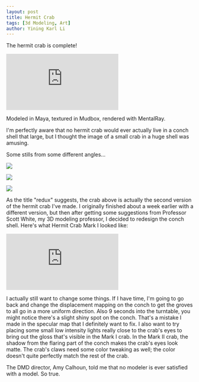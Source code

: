 ```yaml
---
layout: post
title: Hermit Crab
tags: [3d Modeling, Art]
author: Yining Karl Li
---
```


The hermit crab is complete!

<div class='embed-container'><iframe src='https://player.vimeo.com/video/16569708' frameborder='0'>Hermit Crab Redux</iframe></div>

Modeled in Maya, textured in Mudbox, rendered with MentalRay.

I'm perfectly aware that no hermit crab would ever actually live in a conch shell that large, but I thought the image of a small crab in a huge shell was amusing. 

Some stills from some different angles...

[![]({{site.url}}/content/images/2010/Nov/1.png)]({{site.url}}/content/images/2010/Nov/1.png)

[![]({{site.url}}/content/images/2010/Nov/2.png)]({{site.url}}/content/images/2010/Nov/2.png)

[![]({{site.url}}/content/images/2010/Nov/3.png)]({{site.url}}/content/images/2010/Nov/3.png)

As the title "redux" suggests, the crab above is actually the second version of the hermit crab I've made. I originally finished about a week earlier with a different version, but then after getting some suggestions from Professor Scott White, my 3D modeling professor, I decided to redesign the conch shell. Here's what Hermit Crab Mark I looked like:

<div class='embed-container'><iframe src='https://player.vimeo.com/video/16490011' frameborder='0' allow="fullscreen; picture-in-picture; encrypted-media">Hermit Crab</iframe></div>

I actually still want to change some things. If I have time, I'm going to go back and change the displacement mapping on the conch to get the groves to all go in a more uniform direction. Also 9 seconds into the turntable, you might notice there's a slight shiny spot on the conch. That's a mistake I made in the specular map that I definitely want to fix. I also want to try placing some small low intensity lights really close to the crab's eyes to bring out the gloss that's visible in the Mark I crab. In the Mark II crab, the shadow from the flaring part of the conch makes the crab's eyes look matte. The crab's claws need some color tweaking as well; the color doesn't quite perfectly match the rest of the crab.

The DMD director, Amy Calhoun, told me that no modeler is ever satisfied with a model. So true.